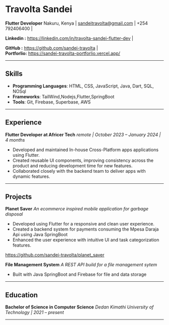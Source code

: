 # Travolta Sandei

**Flutter Developer**
Nakuru, Kenya | sandeitravolta@gmail.com | +254 792406400 | 

**Linkedin :** https://linkedin.com/in/travolta-sandei-flutter-dev |

**GitHub :** https://github.com/sandei-travolta |  
**Portforlio:** https://sandei-travolta-portforlio.vercel.app/
***
## Skills

* **Programming Languages**: HTML, CSS, JavaScript, Java, Dart, SQL, NOSql
* **Frameworks**: TailWind,Nodejs,Flutter,SpringBoot
* **Tools**: Git, Firebase, Superbase, AWS

***
## Experience

**Flutter Developer at Africer Tech**
*remote | October 2023 – January 2024 | 4 months*

* Developed and maintained In-house Cross-Platform apps applications using Flutter.
* Created reusable UI components, improving consistency across the product and reducing development time for new features.
* Collaborated closely with the backend team to deliver apps with dynamic features.
***

## Projects

**Planet Saver**
*An ecommerce inspired mobile application for garbage disposal*

* Developed using Flutter for a responsive and clean user experience.
* Created a backend system for payments consuming the Mpesa Daraja Api using Java SpringBoot
* Enhanced the user experience with intuitive UI and task categorization features.
  
https://github.com/sandei-travolta/planet_saver

**File Management System**
*A REST API build for a file management sytem*

* Built with Java SpringBoot and Firebase for file and data storage
***

## Education

**Bachelor of Science in Computer Science**
*Dedan Kimathi University of Technology | 2021 – present*

***

